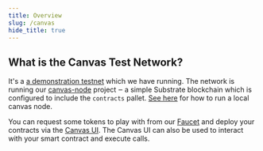 ```yaml
---
title: Overview
slug: /canvas
hide_title: true
---
```


## What is the Canvas Test Network?

It's a [a demonstration testnet](https://polkadot.js.org/apps/?rpc=wss%3A%2F%2Fcanvas-rpc.parity.io) which we have running.
The network is running our [canvas-node](https://github.com/paritytech/canvas-node#note) project ‒ a
simple Substrate blockchain which is configured to include the `contracts` pallet.
[See here](/getting-started/running-substrate) for how to run a local canvas node.

You can request some tokens to play with from our [Faucet](https://riot.im/app/#/room/#canvas_faucet:matrix.parity.io) and deploy your contracts via the [Canvas UI](https://paritytech.github.io/canvas-ui/#/upload).
The Canvas UI can also be used to interact with your smart contract and execute calls.
